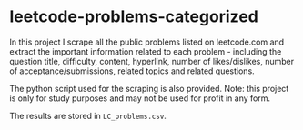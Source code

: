 # leetcode-problems-categorized

In this project I scrape all the public problems listed on leetcode.com and extract the important information related to each problem - including the question title, difficulty, content, hyperlink, number of likes/dislikes, number of acceptance/submissions, related topics and related questions.

The python script used for the scraping is also provided. Note: this project is only for study purposes and may not be used for profit in any form.

The results are stored in `LC_problems.csv`. 
